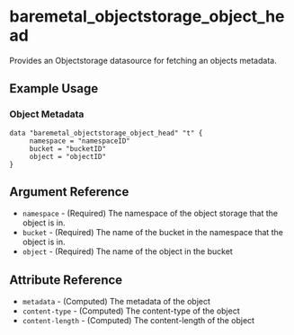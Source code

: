 # baremetal\_objectstorage\_object_head

Provides an Objectstorage datasource for fetching an objects metadata.

## Example Usage

### Object Metadata

```
data "baremetal_objectstorage_object_head" "t" {
     namespace = "namespaceID"
     bucket = "bucketID"
     object = "objectID"
}
```

## Argument Reference

* `namespace` - (Required) The namespace of the object storage that the object is in.
* `bucket` - (Required) The name of the bucket in the namespace that the object is in.
* `object` - (Required) The name of the object in the bucket

## Attribute Reference

* `metadata` - (Computed) The metadata of the object
* `content-type` - (Computed) The content-type of the object
* `content-length` - (Computed) The content-length of the object